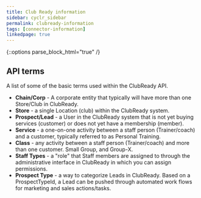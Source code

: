 ```yaml
---
title: Club Ready information
sidebar: cyclr_sidebar
permalink: clubready-information
tags: [connector-information]
linkedpage: true
---
```

{::options parse_block_html="true" /}
<section class="card">

## API terms

A list of some of the basic terms used within the ClubReady API.

* **Chain/Corp** - A corporate entity that typically will have more than one Store/Club in ClubReady.
* **Store** - a single Location (club) within the ClubReady system.
* **Prospect/Lead** - a User in the ClubReady system that is not yet buying services (customer) or does not yet have a membership (member).
* **Service** - a one-on-one activity between a staff person (Trainer/coach) and a customer, typically referred to as Personal Training.
* **Class** - any activity between a staff person (Trainer/coach) and more than one customer. Small Group, and Group-X.
* **Staff Types** - a "role" that Staff members are assigned to through the administrative interface in ClubReady in which you can assign permissions.
* **Prospect Type** - a way to categorize Leads in ClubReady. Based on a ProspectTypeId, a Lead can be pushed through automated work flows for marketing and sales actions/tasks.




</section>
